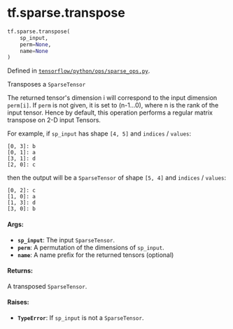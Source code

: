 <div itemscope itemtype="http://developers.google.com/ReferenceObject">
<meta itemprop="name" content="tf.sparse.transpose" />
<meta itemprop="path" content="Stable" />
</div>

# tf.sparse.transpose

``` python
tf.sparse.transpose(
    sp_input,
    perm=None,
    name=None
)
```



Defined in [`tensorflow/python/ops/sparse_ops.py`](/code/stable/tensorflow/python/ops/sparse_ops.py).

Transposes a `SparseTensor`

The returned tensor's dimension i will correspond to the input dimension
`perm[i]`. If `perm` is not given, it is set to (n-1...0), where n is
the rank of the input tensor. Hence by default, this operation performs a
regular matrix transpose on 2-D input Tensors.

For example, if `sp_input` has shape `[4, 5]` and `indices` / `values`:

    [0, 3]: b
    [0, 1]: a
    [3, 1]: d
    [2, 0]: c

then the output will be a `SparseTensor` of shape `[5, 4]` and
`indices` / `values`:

    [0, 2]: c
    [1, 0]: a
    [1, 3]: d
    [3, 0]: b

#### Args:

* <b>`sp_input`</b>: The input `SparseTensor`.
* <b>`perm`</b>: A permutation of the dimensions of `sp_input`.
* <b>`name`</b>: A name prefix for the returned tensors (optional)

#### Returns:

A transposed `SparseTensor`.


#### Raises:

* <b>`TypeError`</b>: If `sp_input` is not a `SparseTensor`.